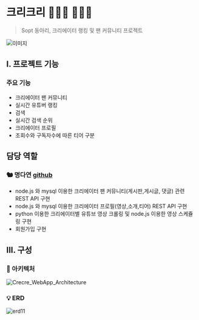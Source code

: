 # 크리크리 👩🏻‍💻 👨🏻‍💻

> Sopt 동아리, 크리에이터 랭킹 및 팬 커뮤니티 프로젝트

![이미지](https://user-images.githubusercontent.com/29730565/110426088-ce7d0580-80e8-11eb-8217-54d3fb117377.png)

## I. 프로젝트 기능
### 주요 기능
- 크리에이터 팬 커뮤니티 
- 실시간 유튜버 랭킹
- 검색
- 실시간 검색 순위
- 크리에이터 프로필
- 조회수와 구독자수에 따른 티어 구분

## 담당 역할
### 🐿 명다연 [github](https://github.com/meme2367)
- node.js 와 mysql 이용한 크리에이터 팬 커뮤니티(게시판,게시글, 댓글) 관련 REST API 구현
- node.js 와 mysql 이용한 크리에이터 프로필(영상,소개,티어) REST API 구현
- python 이용한 크리에이터별 유튜브 영상 크롤링 및 node.js 이용한 영상 스케쥴링 구현
- 회원가입 구현

## III. 구성
### 🔧 아키텍처
![Crecre_WebApp_Architecture](https://user-images.githubusercontent.com/29730565/110427049-7810c680-80ea-11eb-9e1d-c4931d947a92.png)

### 💡 ERD
![erd11](https://user-images.githubusercontent.com/29730565/110427026-72b37c00-80ea-11eb-9a8c-cd6512ee1ce3.png)


